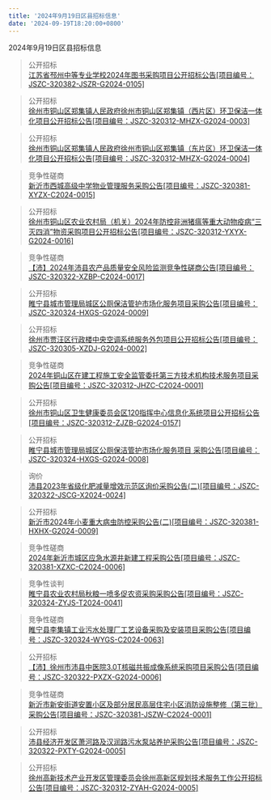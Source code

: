 ```yaml
---
title: '2024年9月19日区县招标信息'
date: '2024-09-19T18:20:00+0800'
---
```

2024年9月19日区县招标信息
<!--more-->
>公开招标<br>
>[江苏省邳州中等专业学校2024年图书采购项目公开招标公告[项目编号：JSZC-320382-JSZR-G2024-0105]](http://czj.xz.gov.cn/Home/HomeDetails?type=0&articleid=7ddef529-2175-4828-a27e-d28ddb679d94)

>公开招标<br>
>[徐州市铜山区郑集镇人民政府徐州市铜山区郑集镇（西片区）环卫保洁一体化项目公开招标公告[项目编号：JSZC-320312-MHZX-G2024-0003]](http://czj.xz.gov.cn/Home/HomeDetails?type=0&articleid=c82a73a6-40a1-4736-9fc9-5a258b05d673)

>公开招标<br>
>[徐州市铜山区郑集镇人民政府徐州市铜山区郑集镇（东片区）环卫保洁一体化项目公开招标公告[项目编号：JSZC-320312-MHZX-G2024-0004]](http://czj.xz.gov.cn/Home/HomeDetails?type=0&articleid=31979923-7e6c-4efa-b3b6-22991f80a420)

>竞争性磋商<br>
>[新沂市西城高级中学物业管理服务采购公告[项目编号：JSZC-320381-XYZX-C2024-0015]](http://czj.xz.gov.cn/Home/HomeDetails?type=0&articleid=75943cf1-4788-48bd-aa2e-13aa7a48a961)

>公开招标<br>
>[徐州市铜山区农业农村局（机关）2024年防控非洲猪瘟等重大动物疫病“三灭四消”物资采购项目公开招标公告[项目编号：JSZC-320312-YXYX-G2024-0016]](http://czj.xz.gov.cn/Home/HomeDetails?type=0&articleid=8a475ba2-9fdf-4e97-868c-81fcb4cfefff)

>竞争性磋商<br>
>[【沛】2024年沛县农产品质量安全风险监测竞争性磋商公告[项目编号：JSZC-320322-XZBP-C2024-0017]](http://czj.xz.gov.cn/Home/HomeDetails?type=0&articleid=2d0a72e4-9d4e-415d-86a8-6c05ca5ccbd3)

>公开招标<br>
>[睢宁县城市管理局城区公厕保洁管护市场化服务项目采购公告[项目编号：JSZC-320324-HXGS-G2024-0009]](http://czj.xz.gov.cn/Home/HomeDetails?type=0&articleid=c12c42fc-f1ab-43a8-bbbb-4daff5791da6)

>公开招标<br>
>[徐州市贾汪区行政楼中央空调系统服务外包项目公开招标公告[项目编号：JSZC-320305-XZDJ-G2024-0002]](http://czj.xz.gov.cn/Home/HomeDetails?type=0&articleid=e7a9912a-144e-43a7-838e-414338a4a1f5)

>竞争性磋商<br>
>[2024年铜山区在建工程施工安全监管委托第三方技术机构技术服务项目采购公告[项目编号：JSZC-320312-JHZC-C2024-0001]](http://czj.xz.gov.cn/Home/HomeDetails?type=0&articleid=aa4532cb-d9c7-44a7-81a3-273ccdeeeb8f)

>公开招标<br>
>[徐州市铜山区卫生健康委员会区120指挥中心信息化系统项目公开招标公告[项目编号：JSZC-320312-ZJZB-G2024-0157]](http://czj.xz.gov.cn/Home/HomeDetails?type=0&articleid=ddfb41d9-035b-4ca5-825b-75f86450b248)

>公开招标<br>
>[睢宁县城市管理局城区公厕保洁管护市场化服务项目 采购公告[项目编号：JSZC-320324-HXGS-G2024-0008]](http://czj.xz.gov.cn/Home/HomeDetails?type=0&articleid=82b55945-09b2-4720-a67b-ecf1d0c7e4a7)

>询价<br>
>[沛县2023年省级化肥减量增效示范区询价采购公告(二)[项目编号：JSZC-320322-JSCG-X2024-0024]](http://czj.xz.gov.cn/Home/HomeDetails?type=0&articleid=17a7350e-6e9c-404e-a7e0-8b22050ab8c5)

>公开招标<br>
>[新沂市2024年小麦重大病虫防控采购公告(二)[项目编号：JSZC-320381-HXHX-G2024-0009]](http://czj.xz.gov.cn/Home/HomeDetails?type=0&articleid=244a078a-74c6-4d36-a99e-351506d1e735)

>竞争性磋商<br>
>[2024年新沂市城区应急水源井新建工程采购公告[项目编号：JSZC-320381-XZXC-C2024-0006]](http://czj.xz.gov.cn/Home/HomeDetails?type=0&articleid=c5f0f9c4-7688-4f02-b034-81a543a632f1)

>竞争性谈判<br>
>[睢宁县农业农村局秋粮一喷多促农资采购采购公告[项目编号：JSZC-320324-ZYJS-T2024-0041]](http://czj.xz.gov.cn/Home/HomeDetails?type=0&articleid=4ec8b3de-8b83-4ac1-822a-100d9c2d2fe6)

>竞争性磋商<br>
>[睢宁县李集镇工业污水处理厂工艺设备采购及安装项目采购公告[项目编号：JSZC-320324-WYGS-C2024-0063]](http://czj.xz.gov.cn/Home/HomeDetails?type=0&articleid=1b57cc42-7e80-45a1-a277-6d6f0f97237b)

>公开招标<br>
>[【沛】徐州市沛县中医院3.0T核磁共振成像系统采购项目采购公告[项目编号：JSZC-320322-PXZX-G2024-0006]](http://czj.xz.gov.cn/Home/HomeDetails?type=0&articleid=046d7f62-ac5a-4754-89d7-df1b85107a5a)

>竞争性磋商<br>
>[新沂市新安街道安置小区及部分居民高层住宅小区消防设施整修（第三批）采购公告[项目编号：JSZC-320381-JSZW-C2024-0001]](http://czj.xz.gov.cn/Home/HomeDetails?type=0&articleid=146d0773-b1bc-49c9-a17e-a9e92b278adc)

>公开招标<br>
>[沛县经济开发区萧河路及汉润路污水泵站养护采购公告[项目编号：JSZC-320322-PXTY-G2024-0005]](http://czj.xz.gov.cn/Home/HomeDetails?type=0&articleid=7f6f2d4e-e94f-4477-9d6b-c01db2011f6b)

>公开招标<br>
>[徐州高新技术产业开发区管理委员会徐州高新区规划技术服务工作公开招标公告[项目编号：JSZC-320312-ZYAH-G2024-0005]](http://czj.xz.gov.cn/Home/HomeDetails?type=0&articleid=d0ce23bc-6d3b-4b6a-b7d1-7ce210838b29)

